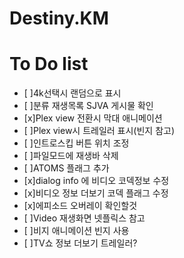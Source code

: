 # Destiny.KM
# To Do list
- [ ]4k선택시 랜덤으로 표시
- [ ]분류 재생목록 SJVA 게시물 확인
- [x]Plex view 전환시 막대 애니메이션
- [ ]Plex view시 트레일러 표시(빈지 참고)
- [ ]인트로스킵 버튼 위치 조정
- [ ]파일모드에 재생바 삭제
- [ ]ATOMS 플래그 추가
- [x]dialog info 에 비디오 코덱정보 수정
- [x]비디오 정보 더보기 코덱 플래그 수정
- [x]에피소드 오버레이 확인할것
- [ ]Video 재생화면 넷플릭스 참고
- [ ]비지 애니메이션 빈지 사용
- [ ]TV쇼 정보 더보기 트레일러?
